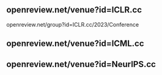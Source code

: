 ## openreview.net/venue?id=ICLR.cc

openreview.net/group?id=ICLR.cc/2023/Conference

## openreview.net/venue?id=ICML.cc

## openreview.net/venue?id=NeurIPS.cc
